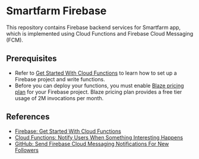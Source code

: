 # Smartfarm Firebase

This repository contains Firebase backend services for Smartfarm app, which is implemented using Cloud Functions and Firebase Cloud Messaging (FCM).

## Prerequisites

- Refer to [Get Started With Cloud Functions](https://firebase.google.com/docs/functions/get-started) to learn how to set up a Firebase project and write functions.
- Before you can deploy your functions, you must enable [Blaze pricing plan](https://firebase.google.com/pricing) for your Firebase project. Blaze pricing plan provides a free tier usage of 2M invocations per month.

## References

- [Firebase: Get Started With Cloud Functions](https://firebase.google.com/docs/functions/get-started)
- [Cloud Functions: Notify Users When Something Interesting Happens](https://firebase.google.com/docs/functions/use-cases#notify_users_when_something_interesting_happens)
- [GitHub: Send Firebase Cloud Messaging Notifications For New Followers](#)